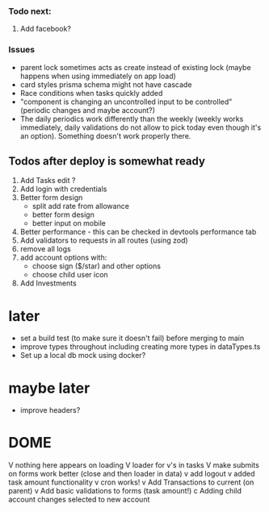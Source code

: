 ### Todo next:

1. Add facebook?

### Issues

- parent lock sometimes acts as create instead of existing lock
  (maybe happens when using immediately on app load)
- card styles prisma schema might not have cascade
- Race conditions when tasks quickly added
- "component is changing an uncontrolled input to be controlled" (periodic changes and maybe account?)
- The daily periodics work differently than the weekly (weekly works immediately, daily validations do not allow to pick today even though it's an option). Something doesn't work properly there.

## Todos after deploy is somewhat ready

1. Add Tasks edit ?
2. Add login with credentials
3. Better form design
   - split add rate from allowance
   - better form design
   - better input on mobile
4. Better performance - this can be checked in devtools performance tab
5. Add validators to requests in all routes (using zod)
6. remove all logs
7. add account options with:
   - choose sign ($/star) and other options
   - choose child user icon
8. Add Investments

# later

- set a build test (to make sure it doesn't fail) before merging to main
- improve types throughout including creating more types in dataTypes.ts
- Set up a local db mock using docker?

# maybe later

- improve headers?

# DOME

V nothing here appears on loading
V loader for v's in tasks
V make submits on forms work better (close and then loader in data)
v add logout
v added task amount functionality
v cron works!
v Add Transactions to current (on parent)
v Add basic validations to forms (task amount!)
c Adding child account changes selected to new account
